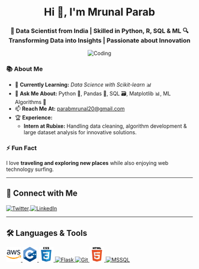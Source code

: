 <h1 align="center">Hi 👋, I'm Mrunal Parab</h1>
<h3 align="center">
🚀 Data Scientist from India | Skilled in Python, R, SQL & ML  
🔍 Transforming Data into Insights | Passionate about Innovation  
</h3>

<p align="center">
  <img src="https://https://user-images.githubusercontent.com/55389276/140866485-8fb1c876-9a8f-4d6a-98dc-08c4981eaf70.gif" width="400" alt="Coding">
</p>

### 📚 About Me  
- 🌱 **Currently Learning:** *Data Science with Scikit-learn 📊*  
- 💬 **Ask Me About:** Python 🐍, Pandas 🐼, SQL 🗃️, Matplotlib 📊, ML Algorithms 🤖  
- 📫 **Reach Me At:** [parabmrunal20@gmail.com](mailto:parabmrunal20@gmail.com)  
- 🏆 **Experience:**  
  - **Intern at Rubixe:** Handling data cleaning, algorithm development & large dataset analysis for innovative solutions.  

### ⚡ Fun Fact  
I love **traveling and exploring new places** while also enjoying web technology surfing.  

---

## **🔗 Connect with Me**
<p align="left">
<a href="https://twitter.com/mrunalparab11" target="blank">
  <img align="center" src="https://raw.githubusercontent.com/rahuldkjain/github-profile-readme-generator/master/src/images/icons/Social/twitter.svg" alt="Twitter" height="30" width="40" />
</a>
<a href="https://www.linkedin.com/in/mrunal352" target="blank">
  <img align="center" src="https://raw.githubusercontent.com/rahuldkjain/github-profile-readme-generator/master/src/images/icons/Social/linked-in-alt.svg" alt="LinkedIn" height="30" width="40" />
</a>
</p>

---

## **🛠️ Languages & Tools**
<p align="left">  
  <a href="https://aws.amazon.com" target="_blank"> <img src="https://raw.githubusercontent.com/devicons/devicon/master/icons/amazonwebservices/amazonwebservices-original-wordmark.svg" alt="AWS" width="40" height="40"/> </a>  
  <a href="https://www.w3schools.com/cpp/" target="_blank"> <img src="https://raw.githubusercontent.com/devicons/devicon/master/icons/cplusplus/cplusplus-original.svg" alt="C++" width="40" height="40"/> </a>  
  <a href="https://www.w3schools.com/css/" target="_blank"> <img src="https://raw.githubusercontent.com/devicons/devicon/master/icons/css3/css3-original-wordmark.svg" alt="CSS" width="40" height="40"/> </a>  
  <a href="https://flask.palletsprojects.com/" target="_blank"> <img src="https://www.vectorlogo.zone/logos/pocoo_flask/pocoo_flask-icon.svg" alt="Flask" width="40" height="40"/> </a>  
  <a href="https://git-scm.com/" target="_blank"> <img src="https://www.vectorlogo.zone/logos/git-scm/git-scm-icon.svg" alt="Git" width="40" height="40"/> </a>  
  <a href="https://www.w3.org/html/" target="_blank"> <img src="https://raw.githubusercontent.com/devicons/devicon/master/icons/html5/html5-original-wordmark.svg" alt="HTML" width="40" height="40"/> </a>  
  <a href="https://www.microsoft.com/en-us/sql-server" target="_blank"> <img src="https://www.svgrepo.com/show/303229/microsoft-sql-server-logo.svg" alt="MSSQL" width="40" height="40"/> </a>  
  <a href="https://www.mysql.com/" target="_blank"> <img src="https://raw.githubusercontent.
